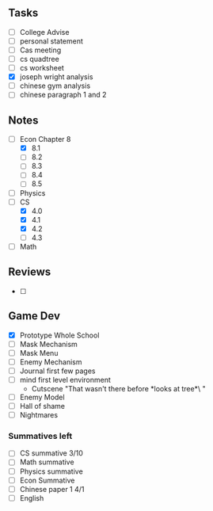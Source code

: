 
## Tasks
- [ ] College Advise
- [ ] personal statement
- [ ] Cas meeting
- [ ] cs quadtree
- [ ] cs worksheet
- [x] joseph wright analysis
- [ ] chinese gym analysis
- [ ] chinese paragraph 1 and 2

## Notes
- [ ] Econ Chapter 8
	- [x] 8.1
	- [ ] 8.2
	- [ ] 8.3
	- [ ] 8.4
	- [ ] 8.5
- [ ] Physics
- [ ] CS
	- [x] 4.0
	- [x] 4.1
	- [x] 4.2
	- [ ] 4.3
- [ ] Math

## Reviews
- [ ] 

## Game Dev
- [x] Prototype Whole School
- [ ] Mask Mechanism
- [ ] Mask Menu
- [ ] Enemy Mechanism
- [ ] Journal first few pages
- [ ] mind first level environment
	- Cutscene "That wasn't there before \*looks at tree*\ "
- [ ] Enemy Model
- [ ] Hall of shame
- [ ] Nightmares

### Summatives left
- [ ] CS summative 3/10
- [ ] Math summative
- [ ] Physics summative
- [ ] Econ Summative
- [ ] Chinese paper 1 4/1
- [ ] English
